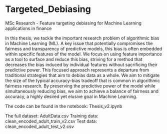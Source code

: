 # Targeted_Debiasing
MSc Research - Feature targeting debiasing for Machine Learning applications in finance

In this thesis, we tackle the important research problem of algorithmic bias in Machine
Learning (ML). A key issue that potentially compromises the fairness and transparency of
predictive models, this bias is often embedded within specific features of the model. We focus
on using feature importance as a tool to surface and reduce this bias, striving for a method
that decreases the bias induced by individual features without sacrificing their predictive
power. This focused approach represents a departure from traditional strategies that aim to
debias data as a whole. We aim to mitigate the size of the typical accuracy-bias tradeoff that
is common in algorithmic fairness research. By preserving the predictive power of the model
while simultaneously reducing bias, we aim to achieve a balance of fairness and accuracy, a
highly desired yet elusive goal in Machine Learning.


The code can be found in the notebook: Thesis_v2.ipynb

The full dataset: AdultData.csv
Training data: clean_encoded_adult_train_v2.csv
Test data: clean_encoded_adult_test_v2.csv
